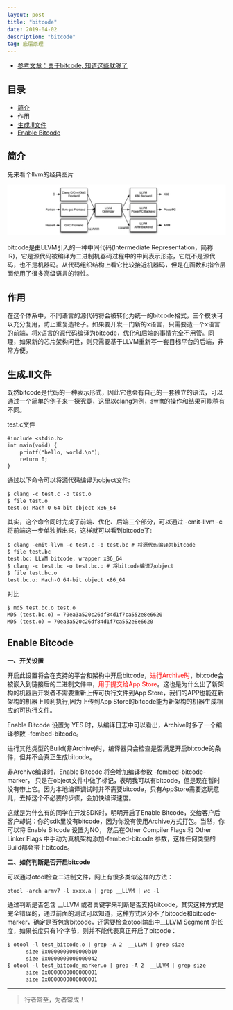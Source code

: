```yaml
---
layout: post
title: "bitcode"
date: 2019-04-02
description: "bitcode"
tag: 底层原理
---
```




- [参考文章：关于bitcode, 知道这些就够了](https://www.jianshu.com/p/0db01ec099c0)


## 目录
- [简介](#content1)   
- [作用](#content2)   
- [生成.ll文件](#content3)   
- [Enable Bitcode](#content4)   





<!-- ************************************************ -->
## <a id="content1"></a>简介


先来看个llvm的经典图片

<img src="/images/tools/llvm2.png" alt="img">

bitcode是由LLVM引入的一种中间代码(Intermediate Representation，简称IR)，它是源代码被编译为二进制机器码过程中的中间表示形态，它既不是源代码，也不是机器码。从代码组织结构上看它比较接近机器码，但是在函数和指令层面使用了很多高级语言的特性。

<!-- ************************************************ -->
## <a id="content2"></a>作用

在这个体系中，不同语言的源代码将会被转化为统一的bitcode格式，三个模块可以充分复用，防止重复造轮子。如果要开发一门新的x语言，只需要造一个x语言的前端，将x语言的源代码编译为bitcode，优化和后端的事情完全不用管。同理，如果新的芯片架构问世，则只需要基于LLVM重新写一套目标平台的后端，非常方便。



<!-- ************************************************ -->
## <a id="content3"></a>生成.ll文件

既然bitcode是代码的一种表示形式，因此它也会有自己的一套独立的语法，可以通过一个简单的例子来一探究竟，这里以clang为例，swift的操作和结果可能稍有不同。

test.c文件
```
#include <stdio.h>
int main(void) {
    printf("hello, world.\n");
    return 0;
}
```

通过以下命令可以将源代码编译为object文件:
```
$ clang -c test.c -o test.o
$ file test.o
test.o: Mach-O 64-bit object x86_64
```

其实，这个命令同时完成了前端、优化、后端三个部分，可以通过 -emit-llvm -c 将前端这一步单独拆出来，这样就可以看到bitcode了:
```
$ clang -emit-llvm -c test.c -o test.bc # 将源代码编译为bitcode
$ file test.bc
test.bc: LLVM bitcode, wrapper x86_64
$ clang -c test.bc -o test.bc.o # 将bitcode编译为object
$ file test.bc.o
test.bc.o: Mach-O 64-bit object x86_64
```

对比
```
$ md5 test.bc.o test.o
MD5 (test.bc.o) = 70ea3a520c26df84d1f7ca552e8e6620
MD5 (test.o) = 70ea3a520c26df84d1f7ca552e8e6620
```


<!-- ************************************************ -->
## <a id="content4"></a>Enable Bitcode

**一、开关设置**

开启此设置将会在支持的平台和架构中开启bitcode，<span style="color:red">进行Archive时</span>，bitcode会被嵌入到链接后的二进制文件中，<span style="color:red">用于提交给App Store</span>。这也是为什么出了新架构的机器后开发者不需要重新上传可执行文件到App Store，我们的APP也能在新架构的机器上顺利执行,因为上传到App Store的bitcode能为新架构的机器生成相应的可执行文件。

Enable Bitcode 设置为 YES 时，从编译日志中可以看出，Archive时多了一个编译参数 -fembed-bitcode。

进行其他类型的Build(非Archive)时，编译器只会检查是否满足开启bitcode的条件，但并不会真正生成bitcode。

非Archive编译时，Enable Bitcode 将会增加编译参数 -fembed-bitcode-marker， 只是在object文件中做了标记，表明我可以有bitcode，但是现在暂时没有带上它。因为本地编译调试时并不需要bitcode，只有AppStore需要这玩意儿，去掉这个不必要的步骤，会加快编译速度。

这就是为什么有的同学在开发SDK时，明明开启了Enable Bitcode，交给客户后客户却说：你的sdk里没有bitcode，因为你没有使用Archive方式打包。当然，你可以将 Enable Bitcode 设置为NO， 然后在Other Compiler Flags 和 Other Linker Flags 中手动为真机架构添加-fembed-bitcode 参数，这样任何类型的Build都会带上bitcode。


**二、如何判断是否开启bitcode**

可以通过otool检查二进制文件，网上有很多类似这样的方法：
```
otool -arch armv7 -l xxxx.a | grep __LLVM | wc -l
```

通过判断是否包含 __LLVM 或者关键字来判断是否支持bitcode，其实这种方式是完全错误的，通过前面的测试可以知道，这种方式区分不了bitcode和bitcode-marker，确定是否包含bitcode，还需要检查otool输出中__LLVM Segment 的长度，如果长度只有1个字节，则并不能代表真正开启了bitcode：

```
$ otool -l test_bitcode.o | grep -A 2  __LLVM | grep size
      size 0x0000000000000b10
      size 0x0000000000000042
$ otool -l test_bitcode_marker.o | grep -A 2  __LLVM | grep size
      size 0x0000000000000001
      size 0x0000000000000001
```


----------
>  行者常至，为者常成！



